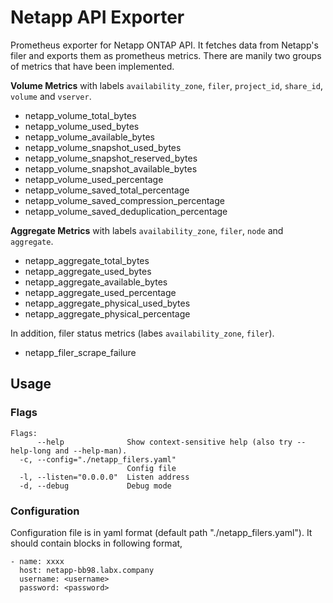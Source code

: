 # Netapp API Exporter
Prometheus exporter for Netapp ONTAP API. It fetches data from Netapp's filer and exports them as prometheus metrics. There are manily two groups of metrics that have been implemented.

__Volume Metrics__ with labels `availability_zone`, `filer`, `project_id`, `share_id`, `volume` and `vserver`.
* netapp_volume_total_bytes
* netapp_volume_used_bytes
* netapp_volume_available_bytes
* netapp_volume_snapshot_used_bytes
* netapp_volume_snapshot_reserved_bytes
* netapp_volume_snapshot_available_bytes
* netapp_volume_used_percentage
* netapp_volume_saved_total_percentage
* netapp_volume_saved_compression_percentage
* netapp_volume_saved_deduplication_percentage

__Aggregate Metrics__ with labels `availability_zone`, `filer`, `node` and `aggregate`.
* netapp_aggregate_total_bytes
* netapp_aggregate_used_bytes
* netapp_aggregate_available_bytes
* netapp_aggregate_used_percentage
* netapp_aggregate_physical_used_bytes
* netapp_aggregate_physical_percentage

In addition, filer status metrics (labes `availability_zone`, `filer`).
* netapp_filer_scrape_failure

## Usage

### Flags
```
Flags:
      --help              Show context-sensitive help (also try --help-long and --help-man).
  -c, --config="./netapp_filers.yaml"  
                          Config file
  -l, --listen="0.0.0.0"  Listen address
  -d, --debug             Debug mode
```

### Configuration 
Configuration file is in yaml format (default path "./netapp_filers.yaml"). It should contain blocks in following format,
```
- name: xxxx
  host: netapp-bb98.labx.company
  username: <username>
  password: <password>
```

